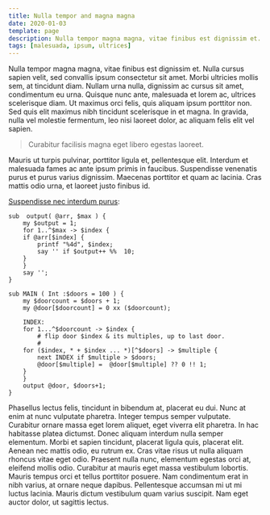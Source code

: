 ```yaml
---
title: Nulla tempor and magna magna
date: 2020-01-03
template: page
description: Nulla tempor magna magna, vitae finibus est dignissim et.
tags: [malesuada, ipsum, ultrices]
---
```


Nulla tempor magna magna, vitae finibus est dignissim et. Nulla cursus sapien velit, sed convallis ipsum consectetur sit amet. Morbi ultricies mollis sem, at tincidunt diam. Nullam urna nulla, dignissim ac cursus sit amet, condimentum eu urna. Quisque nunc ante, malesuada et lorem ac, ultrices scelerisque diam. Ut maximus orci felis, quis aliquam ipsum porttitor non. Sed quis elit maximus nibh tincidunt scelerisque in et magna. In gravida, nulla vel molestie fermentum, leo nisi laoreet dolor, ac aliquam felis elit vel sapien.

> Curabitur facilisis magna eget libero egestas laoreet.

Mauris ut turpis pulvinar, porttitor ligula et, pellentesque elit. Interdum et malesuada fames ac ante ipsum primis in faucibus. Suspendisse venenatis purus et purus varius dignissim. Maecenas porttitor et quam ac lacinia. Cras mattis odio urna, et laoreet justo finibus id. 

[Suspendisse nec interdum purus](https://rosettacode.org/wiki/100_doors#Perl_6):

```
sub  output( @arr, $max ) {
    my $output = 1;
    for 1..^$max -> $index {
	if @arr[$index] {
	    printf "%4d", $index;
	    say '' if $output++ %%  10;
	}
    }
    say '';
}
 
sub MAIN ( Int :$doors = 100 ) {
    my $doorcount = $doors + 1;
    my @door[$doorcount] = 0 xx ($doorcount);
 
    INDEX:
    for 1...^$doorcount -> $index {
        # flip door $index & its multiples, up to last door.
        #
	for ($index, * + $index ... *)[^$doors] -> $multiple {
	    next INDEX if $multiple > $doors;
	    @door[$multiple] =  @door[$multiple] ?? 0 !! 1;
	}
    }
    output @door, $doors+1;
}
```

Phasellus lectus felis, tincidunt in bibendum at, placerat eu dui. Nunc at enim at nunc vulputate pharetra. Integer tempus semper vulputate. Curabitur ornare massa eget lorem aliquet, eget viverra elit pharetra. In hac habitasse platea dictumst. Donec aliquam interdum nulla semper elementum. Morbi et sapien tincidunt, placerat ligula quis, placerat elit. Aenean nec mattis odio, eu rutrum ex. Cras vitae risus ut nulla aliquam rhoncus vitae eget odio. Praesent nulla nunc, elementum egestas orci at, eleifend mollis odio. Curabitur at mauris eget massa vestibulum lobortis. Mauris tempus orci et tellus porttitor posuere. Nam condimentum erat in nibh varius, at ornare neque dapibus. Pellentesque accumsan mi ut mi luctus lacinia. Mauris dictum vestibulum quam varius suscipit. Nam eget auctor dolor, ut sagittis lectus. 
